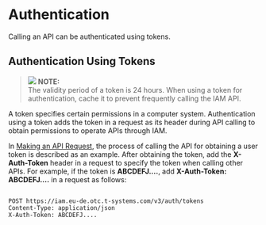 # Authentication<a name="dws_02_0064"></a>

Calling an API can be authenticated using tokens.

## Authentication Using Tokens<a name="en-us_topic_0171007790_en-us_topic_0121671869_section2417768214391"></a>

>![](/images/icon-note.gif) **NOTE:**   
>The validity period of a token is 24 hours. When using a token for authentication, cache it to prevent frequently calling the IAM API.  

A token specifies certain permissions in a computer system. Authentication using a token adds the token in a request as its header during API calling to obtain permissions to operate APIs through IAM.

In  [Making an API Request](making-an-api-request.md), the process of calling the API for obtaining a user token is described as an example. After obtaining the token, add the  **X-Auth-Token**  header in a request to specify the token when calling other APIs. For example, if the token is  **ABCDEFJ....**, add  **X-Auth-Token: ABCDEFJ....**  in a request as follows:

```

POST https://iam.eu-de.otc.t-systems.com/v3/auth/tokens
Content-Type: application/json
X-Auth-Token: ABCDEFJ....
```

